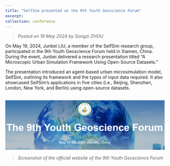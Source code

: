 ```yaml
---
title: "SelfSim presented on the 9th Youth Geoscience Forum"
excerpt: 
collection: conference
---
```

> _Posted on 19 May 2024 by Songzi ZHOU_

On May 19, 2024, Junbei LIU, a member of the SelfSim research group, participated in the 9th Youth Geoscience Forum held in Xiamen, China. During the event, Junbei delivered a research presentation titled “A Microscopic Urban Simulation Framework Using Open-Source Datasets.”

The presentation introduced an agent-based urban microsimulation model, SelfSim, outlining its framework and the types of input data required. It also showcased SelfSim’s applications in five cities (i.e., Beijing, Shenzhen, London, New York, and Berlin) using open-source datasets.

<br/><img src="/images/news-2.png">
> _Screenshot of the official website of the 9th Youth Geoscience Forum_

